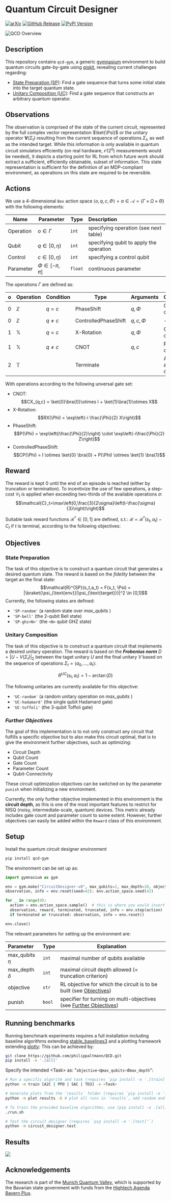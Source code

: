 # Quantum Circuit Designer
[![arXiv](https://img.shields.io/badge/arXiv-2312.11337-b31b1b.svg?logo=arxiv&logoColor=white)](https://arxiv.org/abs/2312.11337)
[![GitHub Release](https://img.shields.io/github/v/release/philippaltmann/qcd?logo=github&logoColor=white&label=GitHub)](http://github.com/philippaltmann/qcd)
[![PyPI Version](https://img.shields.io/pypi/v/qcd-gym?logo=pypi&logoColor=white)](https://pypi.org/p/qcd-gym/)

![QCD Overview](QCD.png)

## **Description**

This repository contains `qcd-gym`, a generic [gymnasium](https://github.com/Farama-Foundation/Gymnasium) environment to build quantum circuits gate-by-gate using [qiskit](https://github.com/Qiskit/qiskit), revealing current challenges regarding:

- [State Preparation (SP)](#state-preparation): Find a gate sequence that turns some initial state into the target quantum state.
- [Unitary Composition (UC)](#unitary-composition): Find a gate sequence that constructs an arbitrary quantum operator.


## Observations

The observation is comprised of the state of the current circuit, represented by the full complex vector representation $\ket{\Psi}$ or the unitary operator $\boldsymbol{V}(\Sigma_t)$ resulting from the current sequence of operations $\Sigma_t$, as well as the intended target. 
While this information is only available in quantum circuit simulators efficiently (on real hardware, $\mathcal{O}(2^\eta)$ measurements would be needed), it depicts a starting point for RL from which future work should extract a sufficient, efficiently obtainable, subset of information.
This state representation is sufficient for the definition of an MDP-compliant environment, as operations on this state are required to be reversible. 

## Actions

We use a $4$-dimensional `Box` action space $\langle o, q, c, \Phi \rangle = a \in \mathcal{A} = \{\Gamma \times \Omega \times \Theta\}$ with the following elements:

| Name      | Parameter             | Type  | Description                             |
| --------- | --------------------- |-------| :-------------------------------------- |
| Operation | $o \in \Gamma$        |`int`  | specifying operation (see next table)   |
| Qubit     | $q \in[0, \eta)$      |`int`  | specifying qubit to apply the operation |
| Control   | $c \in[0, \eta)$      |`int`  | specifying a control qubit              |
| Parameter | $\Phi \in[- \pi,\pi]$ |`float`| continuous parameter                    |

The operations $\Gamma$ are defined as: 

| o | Operation    | Condition  | Type                 | Arguments  | Comments                      |
| - | ------------ | ---------- | -------------------- | ---------- | :---------------------------- |
| 0 | $\mathbb{Z}$ | $q = c$    | PhaseShift           | $q,\Phi$   | Control omitted               |
| 0 | $\mathbb{Z}$ | $q \neq c$ | ControlledPhaseShift | $q,c,\Phi$ | -                             |
| 1 | $\mathbb{X}$ | $q = c$    | X-Rotation           | $q,\Phi$   | Control omitted               |
| 1 | $\mathbb{X}$ | $q \neq c$ | CNOT                 | $q,c$      | Parameter omitted             |
| 2 | $\mathbb{T}$ |            | Terminate            |            | All agruments omitted         |

With operations according to the following unversal gate set:

- CNOT: $$CX_{q,c} = \ket{0}\bra{0}\otimes I + \ket{1}\bra{1}\otimes X$$
- X-Rotation: $$RX(\Phi) = \exp\left(-i \frac{\Phi}{2} X\right)$$
- PhaseShift: $$P(\Phi) =  \exp\left(i\frac{\Phi}{2}\right) \cdot \exp\left(-i\frac{\Phi}{2} Z\right)$$
- ControlledPhaseShift: $$CP(\Phi) = I \otimes \ket{0} \bra{0} + P(\Phi) \otimes \ket{1} \bra{1}$$

## Reward

The reward is kept $0$ until the end of an episode is reached (either by truncation or termination).
To incentivize the use of few operations, a step-cost $\mathcal{C}_t$ is applied when exceeding two-thirds of the available operations $\sigma$:
$$\mathcal{C}_t=\max\left(0,\frac{3}{2\sigma}\left(t-\frac{\sigma}{3}\right)\right)$$

Suitable task reward functions $\mathcal{R}^{\ast}\in[0,1]$ are defined, s.t.: $\mathcal{R}=\mathcal{R}^{\ast}(s_t,a_t)-C_t$ if $t$ is terminal, according to the following objectives:

## Objectives

### **State Preparation**

The task of this objective is to construct a quantum circuit that generates a desired quantum state.
The reward is based on the *fidelity* between the target an the final state:
$$\mathcal{R}^{SP}(s_t,a_t) = F(s_t, \Psi) = |\braket{\psi_{\text{env}}|\psi_{\text{target}}}|^2 \in [0,1]$$
Currently, the following states are defined:
- `'SP-random'` (a random state over *max_qubits* )
- `'SP-bell'` (the 2-qubit Bell state)
- `'SP-ghz<N>'` (the `<N>` qubit GHZ state)

### **Unitary Composition**

The task of this objective is to construct a quantum circuit that implements a desired unitary operation.
The reward is based on the ***Frobenius norm*** $D = |U - V(\Sigma_t)|_2$ between the taget unitary $U$ and the final unitary $V$ based on the sequence of operations $\Sigma_t = \langle a_0, \dots, a_t \rangle$: 

$$ R^{UC}(s_t,a_t) = 1 - \arctan (D)$$

<!-- For the reward function, an 1-arctan mapping of the ***Frobenius norm*** $|U_{\text{env}} - U_{\text{target}}|_2$ to the interval $[0,1]$ is chosen.  -->
The following unitaries are currently available for this objective:

- `'UC-random'` (a random unitary operation on *max_qubits* )
- `'UC-hadamard'` (the single qubit Hadamard gate)
- `'UC-toffoli'` (the 3-qubit Toffoli gate)


### *Further Objectives*

The goal of this implementation is to not only construct any circuit that fulfills a specific objective but to also make this circuit optimal, that is to give the environment further objectives, such as optimizing:

- Circuit Depth
- Qubit Count
- Gate Count
- Parameter Count
- Qubit-Connectivity

These circuit optimization objectives can be switched on by the parameter `punish` when initializing a new environment.

Currently, the only further objective implemented in this environment is the **circuit depth**, as this is one of the most important features to restrict for NISQ (noisy, intermediate-scale, quantum) devices. This metric already includes gate count and parameter count to some extent. However, further objectives can easily be added within the `Reward` class of this environment.


## **Setup**

Install the quantum circuit designer environment

```sh
pip install qcd-gym
```

The environment can be set up as:

```python
import gymnasium as gym

env = gym.make("CircuitDesigner-v0", max_qubits=2, max_depth=10, objective='SP-bell', render_mode='text', verbose=True)
observation, info = env.reset(seed=42); env.action_space.seed(42)

for _ in range(9):
  action = env.action_space.sample()  # this is where you would insert your policy
  observation, reward, terminated, truncated, info = env.step(action)
  if terminated or truncated: observation, info = env.reset()

env.close()
```

The relevant parameters for setting up the environment are:

| Parameter          | Type   | Explanation                                                  |
| :----------------- | ------ | ------------------------------------------------------------ |
| max_qubits $\eta$  | `int`  | maximal number of qubits available                           |
| max_depth $\delta$ | `int`  | maximal circuit depth allowed (= truncation criterion)       |
| objective          | `str`  | RL objective for which the circuit is to be built (see [Objectives](#objectives)) |
| punish             | `bool` | specifier for turning on multi-objectives (see [Further Objectives](#further-objectives)) |


## Running benchmarks 

Running benchmark experiments requires a full installation including baseline algorithms extending [stable_baselines3](https://github.com/DLR-RM/stable-baselines3) and a plotting framework extending [plotly](https://github.com/plotly/plotly.py):
This can be achieved by:
```sh
git clone https://github.com/philippaltmann/QCD.git
pip install -e '.[all]'
```

Specify the intended \<Task\> as: "`objective`-q`max_qubits`-d`max_depth`":

```sh
# Run a specific algoritm and task (requires `pip install -e '.[train]'`)
python -m train [A2C | PPO | SAC | TD3] -e <Task>

# Generate plots from the `results` folder (requires `pip install -e '.[plot]'`) 
python -m plot results -b # plot all runs in `results`, add random and evo baselines

# To train the provided baseline algorithms, use (pip install -e .[all])
./run.sh

# Test the circuit designer (requires `pip install -e '.[test]'`)
python -m circuit_designer.test
```

## Results

![](Results.png)



## Acknowledgements

The research is part of the [Munich Quantum Valley](https://www.munich-quantum-valley.de), which is supported by the Bavarian state government with funds from the [Hightech Agenda Bayern Plus](https://www.hightechagenda.de).
